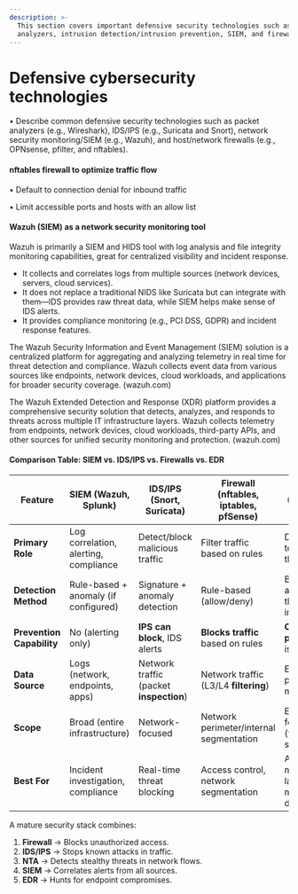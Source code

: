 ```yaml
---
description: >-
  This section covers important defensive security technologies such as packet
  analyzers, intrusion detection/intrusion prevention, SIEM, and firewalls
---
```


# Defensive cybersecurity technologies

• Describe common defensive security technologies such as packet analyzers (e.g., Wireshark), IDS/IPS (e.g., Suricata and Snort), network security monitoring/SIEM (e.g., Wazuh), and host/network firewalls (e.g., OPNsense, pfilter, and nftables).

#### nftables firewall to optimize traffic flow

• Default to connection denial for inbound traffic

• Limit accessible ports and hosts with an allow list

#### Wazuh (SIEM) as a network security monitoring tool

Wazuh is primarily a SIEM and HIDS tool with log analysis and file integrity monitoring capabilities, great for centralized visibility and incident response.

* It collects and correlates logs from multiple sources (network devices, servers, cloud services).
* It does not replace a traditional NIDS like Suricata but can integrate with them—IDS provides raw threat data, while SIEM helps make sense of IDS alerts.
* It provides compliance monitoring (e.g., PCI DSS, GDPR) and incident response features.

The Wazuh Security Information and Event Management (SIEM) solution is a centralized platform for aggregating and analyzing telemetry in real time for threat detection and compliance. Wazuh collects event data from various sources like endpoints, network devices, cloud workloads, and applications for broader security coverage. (wazuh.com)

The Wazuh Extended Detection and Response (XDR) platform provides a comprehensive security solution that detects, analyzes, and responds to threats across multiple IT infrastructure layers. Wazuh collects telemetry from endpoints, network devices, cloud workloads, third-party APIs, and other sources for unified security monitoring and protection. (wazuh.com)

#### **Comparison Table: SIEM vs. IDS/IPS vs. Firewalls vs. EDR**

| Feature                   | **SIEM (Wazuh, Splunk)**              | **IDS/IPS (Snort, Suricata)**           | **Firewall (nftables, iptables, pfSense)** | **EDR (CrowdStrike, Wazuh EDR)**             |
| ------------------------- | ------------------------------------- | --------------------------------------- | ------------------------------------------ | -------------------------------------------- |
| **Primary Role**          | Log correlation, alerting, compliance | Detect/block malicious traffic          | Filter traffic based on rules              | Detect/respond to endpoint threats           |
| **Detection Method**      | Rule-based + anomaly (if configured)  | Signature + anomaly detection           | Rule-based (allow/deny)                    | Behavioral analysis + threat intelligence    |
| **Prevention Capability** | No (alerting only)                    | **IPS can block**, IDS alerts           | **Blocks traffic** based on rules          | **Can block processes**, isolate hosts       |
| **Data Source**           | Logs (network, endpoints, apps)       | Network traffic (packet **inspection**) | Network traffic (L3/L4 **filtering**)      | Endpoint processes, memory, files            |
| **Scope**                 | Broad (entire infrastructure)         | Network-focused                         | Network perimeter/internal segmentation    | Endpoint-focused (workstations, servers)     |
| **Best For**              | Incident investigation, compliance    | Real-time threat blocking               | Access control, network segmentation       | Advanced malware, lateral movement detection |

A mature security stack combines:

1. **Firewall** → Blocks unauthorized access.
2. **IDS/IPS** → Stops known attacks in traffic.
3. **NTA** → Detects stealthy threats in network flows.
4. **SIEM** → Correlates alerts from all sources.
5. **EDR** → Hunts for endpoint compromises.
